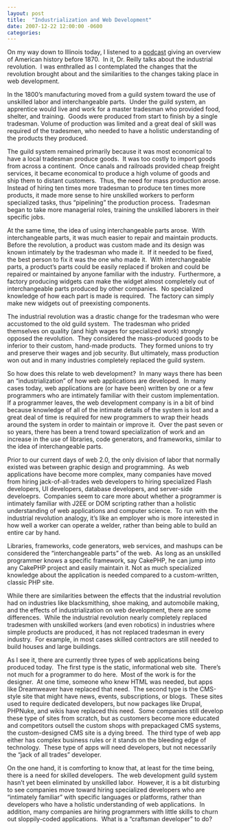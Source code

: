 ```yaml
---
layout: post
title:  "Industrialization and Web Development"
date: 2007-12-22 12:00:00 -0600
categories: 
---
```


On my way down to Illinois today, I listened to a <a href="http://web.mac.com/gareilly/iWeb/1301/Podcast/Podcast.html">podcast</a> giving an overview of American history before 1870.&nbsp; In it, Dr. Reilly talks about the industrial revolution.&nbsp; I was enthralled as I contemplated the changes that the revolution brought about and the similarities to the changes taking place in web development.

In the 1800&#8217;s manufacturing moved from a guild system toward the use of unskilled labor and interchangeable parts.&nbsp; Under the guild system, an apprentice would live and work for a master tradesman who provided food, shelter, and training.&nbsp; Goods
were produced from start to finish by a single tradesman. Volume of production was limited and a great deal of skill was required of the tradesmen, who needed to have a holistic understanding of the products they produced.

The guild system remained primarily because it was most economical to have a local tradesman produce goods.&nbsp; It was too costly to import goods from across a continent.&nbsp; Once canals and railroads provided cheap freight services, it became economical to produce a high volume of goods and ship them to distant customers.&nbsp; Thus, the need for mass production arose.&nbsp; Instead of hiring ten times more tradesman to produce ten times more products, it made more sense to hire unskilled workers to perform specialized tasks, thus &#8220;pipelining&#8221; the production process.&nbsp; Tradesman began to take more managerial roles, training the unskilled laborers in their specific jobs.

At the same time, the idea of using interchangeable parts arose.&nbsp; With interchangeable parts, it was much easier to repair and maintain products.&nbsp; Before the revolution, a product was custom made and its design was known intimately by the tradesman who made it.&nbsp; If it needed to be fixed, the best person to fix it was the one who made it.&nbsp; With interchangeable parts, a product&#8217;s parts could be easily replaced if broken and could be repaired or maintained by anyone familiar with the industry.&nbsp; Furthermore, a factory producing widgets can make the widget almost completely out of interchangeable parts produced by other companies.&nbsp; No specialized knowledge of how each part is made is required.&nbsp; The factory can simply make new widgets out of preexisting components.

The industrial revolution was a drastic change for the tradesman who were accustomed to the old guild system.&nbsp; The tradesman who prided themselves on quality (and high wages for specialized work) strongly opposed the revolution.&nbsp; They considered the mass-produced goods to be inferior to their custom, hand-made products.&nbsp; They formed unions to try and preserve their wages and job security. But ultimately, mass production won out and in many industries completely replaced the guild system.

So how does this relate to web development?&nbsp; In many ways there has been an &#8220;industrialization&#8221; of how web applications are developed.&nbsp; In many cases today, web applications are (or have been) written by one or a few programmers who are intimately familiar with their custom implementation.&nbsp; If a programmer leaves, the web development company is in a bit of bind because knowledge of all of the intimate details of the system is lost and a great deal of time is required for new programmers to wrap their heads around the system in order to maintain or improve it.&nbsp; Over the past seven or so years, there has been a trend toward specialization of work and an increase in the use of libraries, code generators, and frameworks, similar to the idea of interchangeable parts.&nbsp;

Prior to our current days of web 2.0, the only division of labor that normally existed was between graphic design and programming.&nbsp; As web applications have become more complex, many companies have moved from hiring jack-of-all-trades web developers to hiring specialized Flash developers, UI developers, database developers, and server-side develoeprs.&nbsp; Companies seem to care more about whether a programmer is intimately familiar with J2EE or DOM scripting rather than a holistic understanding of web applications and computer science.&nbsp; To run with the industrial revolution analogy, it&#8217;s like an employer who is more interested in how well a worker can operate a welder, rather than being able to build an entire car by hand.

Libraries, frameworks, code generators, web services, and mashups can be considered the &#8220;interchangeable parts&#8221; of the web.&nbsp; As long as an unskilled programmer knows a specific framework, say CakePHP, he can jump into any CakePHP project and easily maintain it. Not as much specialized knowledge about the application is needed compared to a custom-written, classic PHP site.

While there are similarities between the effects that the industrial revolution had on industries like blacksmithing, shoe making, and automobile making, and the effects of industrialization on web development, there are some differences.&nbsp; While the industrial revolution nearly completely replaced tradesmen with unskilled workers (and even robotics) in industries where simple products are produced, it has not replaced tradesman in every industry.&nbsp; For example, in most cases skilled contractors are still needed to build houses and large buildings.

As I see it, there are currently three types of web applications being produced today.&nbsp; The first type is the static, informational web site.&nbsp; There&#8217;s not much for a programmer to do here.&nbsp; Most of the work is for the designer.&nbsp; At one time, someone who knew HTML was needed, but apps like Dreamweaver have replaced that need.&nbsp; The second type is the CMS-style site that might have news, events, subscriptions, or blogs.&nbsp; These sites used to require dedicated developers, but now packages like Drupal, PHPNuke, and wikis have replaced this need.&nbsp; Some companies still develop these type of sites from scratch, but as customers become more educated and competitors outsell the custom shops with prepackaged CMS systems, the custom-designed CMS site is a dying breed.&nbsp; The third type of web app either has complex business rules or it stands on the bleeding edge of technology.&nbsp; These type of apps will need developers, but not necessarily the &#8220;jack of all trades&#8221; developer.

On the one hand, it is comforting to know that, at least for the time being, there is a need for skilled developers.&nbsp; The web development guild system hasn&#8217;t yet been eliminated by unskilled labor.&nbsp; However, it is a bit disturbing to see companies move toward hiring specialized developers who are &#8220;intimately familiar&#8221; with specific languages or platforms, rather than developers who have a holistic understanding of web applications.&nbsp; In addition, many companies are hiring programmers with little skills to churn out sloppily-coded applications.&nbsp; What is a &#8220;craftsman developer&#8221; to do?&nbsp;
